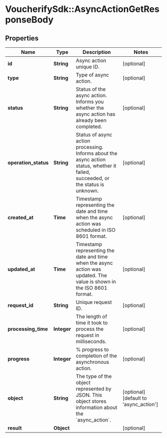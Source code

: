 # VoucherifySdk::AsyncActionGetResponseBody

## Properties

| Name | Type | Description | Notes |
| ---- | ---- | ----------- | ----- |
| **id** | **String** | Async action unique ID. | [optional] |
| **type** | **String** | Type of async action. | [optional] |
| **status** | **String** | Status of the async action. Informs you whether the async action has already been completed. | [optional] |
| **operation_status** | **String** | Status of async action processing. Informs about the async action status, whether it failed, succeeded, or the status is unknown. | [optional] |
| **created_at** | **Time** | Timestamp representing the date and time when the async action was scheduled in ISO 8601 format. | [optional] |
| **updated_at** | **Time** | Timestamp representing the date and time when the async action was updated. The value is shown in the ISO 8601 format. | [optional] |
| **request_id** | **String** | Unique request ID. | [optional] |
| **processing_time** | **Integer** | The length of time it took to process the request in milliseconds. | [optional] |
| **progress** | **Integer** | % progress to completion of the asynchronous action. | [optional] |
| **object** | **String** | The type of the object represented by JSON. This object stores information about the &#x60;async_action&#x60;. | [optional][default to &#39;async_action&#39;] |
| **result** | **Object** |  | [optional] |

